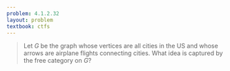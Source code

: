 ```yaml
---
problem: 4.1.2.32
layout: problem
textbook: ctfs
---
```


> Let $G$ be the graph whose vertices are all cities in the US and whose arrows
> are airplane flights connecting cities. What idea is captured by the free
> category on $G$? 
